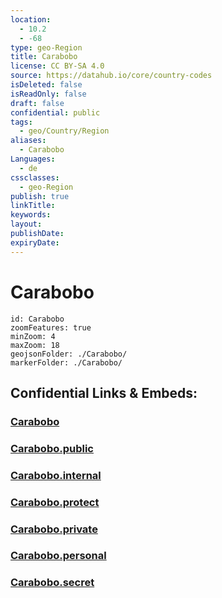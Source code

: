 ```yaml
---
location:
  - 10.2
  - -68
type: geo-Region
title: Carabobo
license: CC BY-SA 4.0
source: https://datahub.io/core/country-codes
isDeleted: false
isReadOnly: false
draft: false
confidential: public
tags:
  - geo/Country/Region
aliases:
  - Carabobo
Languages:
  - de
cssclasses:
  - geo-Region
publish: true
linkTitle:
keywords:
layout:
publishDate:
expiryDate:
---
```


# Carabobo

```leaflet
id: Carabobo
zoomFeatures: true 
minZoom: 4 
maxZoom: 18
geojsonFolder: ./Carabobo/
markerFolder: ./Carabobo/
```


## Confidential Links & Embeds: 

### [Carabobo](/_Standards/Earth/Continent/America~South/Venezuela/States~Venezuela/Carabobo.md) 

### [Carabobo.public](/_public/Earth/Continent/America~South/Venezuela/States~Venezuela/Carabobo.public.md) 

### [Carabobo.internal](/_internal/Earth/Continent/America~South/Venezuela/States~Venezuela/Carabobo.internal.md) 

### [Carabobo.protect](/_protect/Earth/Continent/America~South/Venezuela/States~Venezuela/Carabobo.protect.md) 

### [Carabobo.private](/_private/Earth/Continent/America~South/Venezuela/States~Venezuela/Carabobo.private.md) 

### [Carabobo.personal](/_personal/Earth/Continent/America~South/Venezuela/States~Venezuela/Carabobo.personal.md) 

### [Carabobo.secret](/_secret/Earth/Continent/America~South/Venezuela/States~Venezuela/Carabobo.secret.md)

